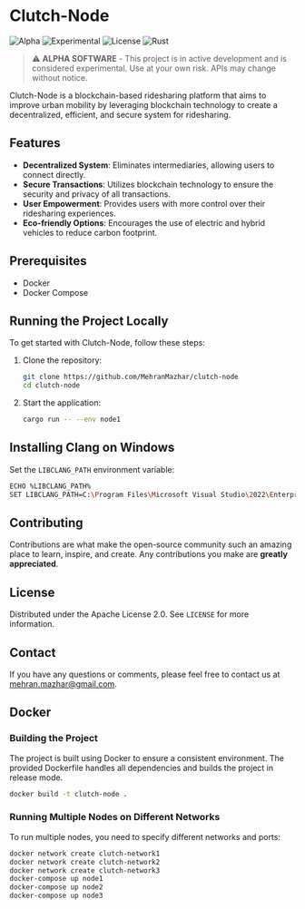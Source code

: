 # Clutch-Node

![Alpha](https://img.shields.io/badge/status-alpha-orange.svg)
![Experimental](https://img.shields.io/badge/stage-experimental-red.svg)
![License](https://img.shields.io/badge/license-Apache%202.0-blue.svg)
![Rust](https://img.shields.io/badge/rust-1.70+-orange.svg)

> ⚠️ **ALPHA SOFTWARE** - This project is in active development and is considered experimental. Use at your own risk. APIs may change without notice.

Clutch-Node is a blockchain-based ridesharing platform that aims to improve urban mobility by leveraging blockchain technology to create a decentralized, efficient, and secure system for ridesharing.

## Features
- **Decentralized System**: Eliminates intermediaries, allowing users to connect directly.
- **Secure Transactions**: Utilizes blockchain technology to ensure the security and privacy of all transactions.
- **User Empowerment**: Provides users with more control over their ridesharing experiences.
- **Eco-friendly Options**: Encourages the use of electric and hybrid vehicles to reduce carbon footprint.

## Prerequisites
- Docker
- Docker Compose

## Running the Project Locally

To get started with Clutch-Node, follow these steps:

1. Clone the repository:
    ```bash
    git clone https://github.com/MehranMazhar/clutch-node
    cd clutch-node
    ```

2. Start the application:
    ```bash
    cargo run -- --env node1
    ```

## Installing Clang on Windows
Set the `LIBCLANG_PATH` environment variable:
```bash
ECHO %LIBCLANG_PATH%
SET LIBCLANG_PATH=C:\Program Files\Microsoft Visual Studio\2022\Enterprise\VC\Tools\Llvm\x64\bin
```

## Contributing
Contributions are what make the open-source community such an amazing place to learn, inspire, and create. Any contributions you make are **greatly appreciated**.

## License
Distributed under the Apache License 2.0. See `LICENSE` for more information.

## Contact
If you have any questions or comments, please feel free to contact us at mehran.mazhar@gmail.com.

## Docker

### Building the Project
The project is built using Docker to ensure a consistent environment. The provided Dockerfile handles all dependencies and builds the project in release mode.

```bash
docker build -t clutch-node .
```

### Running Multiple Nodes on Different Networks
To run multiple nodes, you need to specify different networks and ports:

```bash
docker network create clutch-network1
docker network create clutch-network2
docker network create clutch-network3
docker-compose up node1
docker-compose up node2
docker-compose up node3
```
